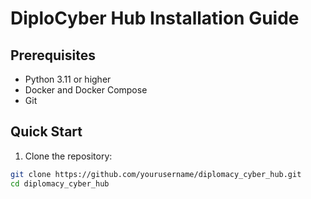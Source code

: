 # DiploCyber Hub Installation Guide

## Prerequisites
- Python 3.11 or higher
- Docker and Docker Compose
- Git

## Quick Start
1. Clone the repository:
```bash
git clone https://github.com/yourusername/diplomacy_cyber_hub.git
cd diplomacy_cyber_hub
